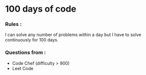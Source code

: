 # 100 days of code

### Rules :

I can solve any number of problems within a day but I have to solve continuously for 100 days.

### Questions from : 

- Code Chef (difficulty > 900)
- Leet Code